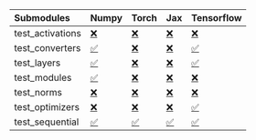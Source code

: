 | Submodules       | Numpy                                                                                                                           | Torch                                                                                                                           | Jax                                                                                                                             | Tensorflow                                                                                                                      |
|:-----------------|:--------------------------------------------------------------------------------------------------------------------------------|:--------------------------------------------------------------------------------------------------------------------------------|:--------------------------------------------------------------------------------------------------------------------------------|:--------------------------------------------------------------------------------------------------------------------------------|
| test_activations | <a href="https://github.com/unifyai/ivy/runs/8029097010?check_suite_focus=true" rel="noopener noreferrer" target="_blank">❌</a> | <a href="https://github.com/unifyai/ivy/runs/8029097369?check_suite_focus=true" rel="noopener noreferrer" target="_blank">❌</a> | <a href="https://github.com/unifyai/ivy/runs/8029097786?check_suite_focus=true" rel="noopener noreferrer" target="_blank">❌</a> | <a href="https://github.com/unifyai/ivy/runs/8029098139?check_suite_focus=true" rel="noopener noreferrer" target="_blank">❌</a> |
| test_converters  | <a href="https://github.com/unifyai/ivy/runs/8029097072?check_suite_focus=true" rel="noopener noreferrer" target="_blank">✅</a> | <a href="https://github.com/unifyai/ivy/runs/8029097424?check_suite_focus=true" rel="noopener noreferrer" target="_blank">❌</a> | <a href="https://github.com/unifyai/ivy/runs/8029097846?check_suite_focus=true" rel="noopener noreferrer" target="_blank">❌</a> | <a href="https://github.com/unifyai/ivy/runs/8029098183?check_suite_focus=true" rel="noopener noreferrer" target="_blank">✅</a> |
| test_layers      | <a href="https://github.com/unifyai/ivy/runs/8029097129?check_suite_focus=true" rel="noopener noreferrer" target="_blank">✅</a> | <a href="https://github.com/unifyai/ivy/runs/8029097487?check_suite_focus=true" rel="noopener noreferrer" target="_blank">❌</a> | <a href="https://github.com/unifyai/ivy/runs/8029097916?check_suite_focus=true" rel="noopener noreferrer" target="_blank">❌</a> | <a href="https://github.com/unifyai/ivy/runs/8029098220?check_suite_focus=true" rel="noopener noreferrer" target="_blank">✅</a> |
| test_modules     | <a href="https://github.com/unifyai/ivy/runs/8029097175?check_suite_focus=true" rel="noopener noreferrer" target="_blank">✅</a> | <a href="https://github.com/unifyai/ivy/runs/8029097547?check_suite_focus=true" rel="noopener noreferrer" target="_blank">❌</a> | <a href="https://github.com/unifyai/ivy/runs/8029097965?check_suite_focus=true" rel="noopener noreferrer" target="_blank">❌</a> | <a href="https://github.com/unifyai/ivy/runs/8029098275?check_suite_focus=true" rel="noopener noreferrer" target="_blank">❌</a> |
| test_norms       | <a href="https://github.com/unifyai/ivy/runs/8029097219?check_suite_focus=true" rel="noopener noreferrer" target="_blank">❌</a> | <a href="https://github.com/unifyai/ivy/runs/8029097622?check_suite_focus=true" rel="noopener noreferrer" target="_blank">❌</a> | <a href="https://github.com/unifyai/ivy/runs/8029098010?check_suite_focus=true" rel="noopener noreferrer" target="_blank">❌</a> | <a href="https://github.com/unifyai/ivy/runs/8029098317?check_suite_focus=true" rel="noopener noreferrer" target="_blank">❌</a> |
| test_optimizers  | <a href="https://github.com/unifyai/ivy/runs/8029097266?check_suite_focus=true" rel="noopener noreferrer" target="_blank">❌</a> | <a href="https://github.com/unifyai/ivy/runs/8029097677?check_suite_focus=true" rel="noopener noreferrer" target="_blank">❌</a> | <a href="https://github.com/unifyai/ivy/runs/8029098045?check_suite_focus=true" rel="noopener noreferrer" target="_blank">❌</a> | <a href="https://github.com/unifyai/ivy/runs/8029098384?check_suite_focus=true" rel="noopener noreferrer" target="_blank">✅</a> |
| test_sequential  | <a href="https://github.com/unifyai/ivy/runs/8029097318?check_suite_focus=true" rel="noopener noreferrer" target="_blank">✅</a> | <a href="https://github.com/unifyai/ivy/runs/8029097743?check_suite_focus=true" rel="noopener noreferrer" target="_blank">✅</a> | <a href="https://github.com/unifyai/ivy/runs/8029098103?check_suite_focus=true" rel="noopener noreferrer" target="_blank">✅</a> | <a href="https://github.com/unifyai/ivy/runs/8029098437?check_suite_focus=true" rel="noopener noreferrer" target="_blank">✅</a> |